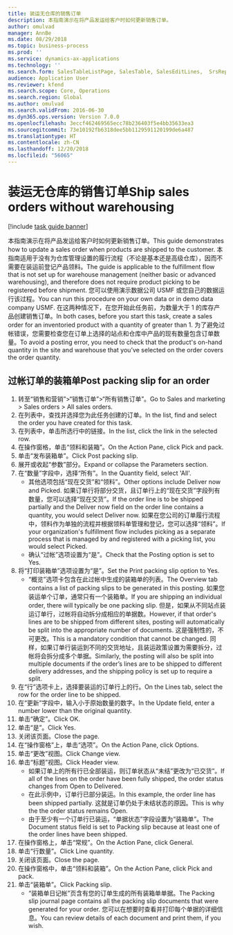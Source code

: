```yaml
---
title: 装运无仓库的销售订单
description: 本指南演示在将产品发运给客户时如何更新销售订单。
author: omulvad
manager: AnnBe
ms.date: 08/29/2018
ms.topic: business-process
ms.prod: ''
ms.service: dynamics-ax-applications
ms.technology: ''
ms.search.form: SalesTableListPage, SalesTable, SalesEditLines,  SrsReportViewerForm, SalesTableLineQuantity, CustPackingSlipJournal
audience: Application User
ms.reviewer: kfend
ms.search.scope: Core, Operations
ms.search.region: Global
ms.author: omulvad
ms.search.validFrom: 2016-06-30
ms.dyn365.ops.version: Version 7.0.0
ms.openlocfilehash: 3eccf462469565ecc78b236403f5e4bb35633ea3
ms.sourcegitcommit: 73e10192fb6318dee5bb1129591120199de6a487
ms.translationtype: HT
ms.contentlocale: zh-CN
ms.lasthandoff: 12/20/2018
ms.locfileid: "56065"
---
```

# <a name="ship-sales-orders-without-warehousing"></a><span data-ttu-id="6c6de-103">装运无仓库的销售订单</span><span class="sxs-lookup"><span data-stu-id="6c6de-103">Ship sales orders without warehousing</span></span>

[!include [task guide banner](../../includes/task-guide-banner.md)]

<span data-ttu-id="6c6de-104">本指南演示在将产品发运给客户时如何更新销售订单。</span><span class="sxs-lookup"><span data-stu-id="6c6de-104">This guide demonstrates how to update a sales order when products are shipped to the customer.</span></span> <span data-ttu-id="6c6de-105">本指南适用于没有为仓库管理设置的履行流程（不论是基本还是高级仓库），因而不需要在装运前登记产品领料。</span><span class="sxs-lookup"><span data-stu-id="6c6de-105">The guide is applicable to the fulfillment flow that is not set up for warehouse management (neither basic or advanced warehousing), and therefore does not require product picking to be registered before shipment.</span></span> <span data-ttu-id="6c6de-106">您可以使用演示数据公司 USMF 或您自己的数据运行该过程。</span><span class="sxs-lookup"><span data-stu-id="6c6de-106">You can run this procedure on your own data or in demo data company USMF.</span></span> <span data-ttu-id="6c6de-107">在这两种情况下，在您开始此任务前，为数量大于 1 的库存产品创建销售订单。</span><span class="sxs-lookup"><span data-stu-id="6c6de-107">In both cases, before you start this task, create a sales order for an inventoried product with a quantity of greater than 1.</span></span> <span data-ttu-id="6c6de-108">为了避免过帐错误，您需要检查您在订单上选择的站点和仓库中产品的现有数量包含订单数量。</span><span class="sxs-lookup"><span data-stu-id="6c6de-108">To avoid a posting error, you need to check that the product's on-hand quantity in the site and warehouse that you’ve selected on the order covers the order quantity.</span></span>


## <a name="post-packing-slip-for-an-order"></a><span data-ttu-id="6c6de-109">过帐订单的装箱单</span><span class="sxs-lookup"><span data-stu-id="6c6de-109">Post packing slip for an order</span></span>
1. <span data-ttu-id="6c6de-110">转至“销售和营销”>“销售订单”>“所有销售订单”。</span><span class="sxs-lookup"><span data-stu-id="6c6de-110">Go to Sales and marketing > Sales orders > All sales orders.</span></span>
2. <span data-ttu-id="6c6de-111">在列表中，查找并选择您为此任务创建的订单。</span><span class="sxs-lookup"><span data-stu-id="6c6de-111">In the list, find and select the order you have created for this task.</span></span>
3. <span data-ttu-id="6c6de-112">在列表中，单击所选行中的链接。</span><span class="sxs-lookup"><span data-stu-id="6c6de-112">In the list, click the link in the selected row.</span></span>
4. <span data-ttu-id="6c6de-113">在操作窗格，单击“领料和装箱”。</span><span class="sxs-lookup"><span data-stu-id="6c6de-113">On the Action Pane, click Pick and pack.</span></span>
5. <span data-ttu-id="6c6de-114">单击“发布装箱单”。</span><span class="sxs-lookup"><span data-stu-id="6c6de-114">Click Post packing slip.</span></span>
6. <span data-ttu-id="6c6de-115">展开或收起“参数”部分。</span><span class="sxs-lookup"><span data-stu-id="6c6de-115">Expand or collapse the Parameters section.</span></span>
7. <span data-ttu-id="6c6de-116">在“数量”字段中，选择“所有”。</span><span class="sxs-lookup"><span data-stu-id="6c6de-116">In the Quantity field, select 'All'.</span></span>
    * <span data-ttu-id="6c6de-117">其他选项包括“现在交货”和“领料”。</span><span class="sxs-lookup"><span data-stu-id="6c6de-117">Other options include Deliver now and Picked.</span></span> <span data-ttu-id="6c6de-118">如果订单行将部分交货，且订单行上的“现在交货”字段列有数量，您可以选择“现在交货”。</span><span class="sxs-lookup"><span data-stu-id="6c6de-118">If the order line is to be shipped partially and the Deliver now field on the order line contains a quantity, you would select Deliver now.</span></span> <span data-ttu-id="6c6de-119">如果在您公司的订单履行流程中，领料作为单独的流程并根据领料单管理和登记，您可以选择“领料”。</span><span class="sxs-lookup"><span data-stu-id="6c6de-119">If your organization's fulfillment flow includes picking as a separate process that is managed by and registered with a picking list, you would select Picked.</span></span>  
    * <span data-ttu-id="6c6de-120">确认“过帐”选项设置为“是”。</span><span class="sxs-lookup"><span data-stu-id="6c6de-120">Check that the Posting option is set to Yes.</span></span>  
8. <span data-ttu-id="6c6de-121">将“打印装箱单”选项设置为“是”。</span><span class="sxs-lookup"><span data-stu-id="6c6de-121">Set the Print packing slip option to Yes.</span></span>
    * <span data-ttu-id="6c6de-122">“概览”选项卡包含在此过帐中生成的装箱单的列表。</span><span class="sxs-lookup"><span data-stu-id="6c6de-122">The Overview tab contains a list of packing slips to be generated in this posting.</span></span> <span data-ttu-id="6c6de-123">如果您装运单个订单，通常只有一个装箱单。</span><span class="sxs-lookup"><span data-stu-id="6c6de-123">If you are shipping an individual order, there will typically be one packing slip.</span></span> <span data-ttu-id="6c6de-124">但是，如果从不同站点装运订单行，过帐将自动拆分成相应的单据数。</span><span class="sxs-lookup"><span data-stu-id="6c6de-124">However, if that order's lines are to be shipped from different sites, posting will automatically be split into the appropriate number of documents.</span></span> <span data-ttu-id="6c6de-125">这是强制性的，不可更改。</span><span class="sxs-lookup"><span data-stu-id="6c6de-125">This is a mandatory condition that cannot be changed.</span></span> <span data-ttu-id="6c6de-126">同样，如果订单行装运到不同的交货地址，且装运政策设置为需要拆分，过帐将会拆分成多个单据。</span><span class="sxs-lookup"><span data-stu-id="6c6de-126">Similarly, the posting will also be split into multiple documents if the order’s lines are to be shipped to different delivery addresses, and the shipping policy is set up to require a split.</span></span>  
9. <span data-ttu-id="6c6de-127">在“行”选项卡上，选择要装运的订单行上的行。</span><span class="sxs-lookup"><span data-stu-id="6c6de-127">On the Lines tab, select the row for the order line to be shipped.</span></span>
10. <span data-ttu-id="6c6de-128">在“更新”字段中，输入小于原始数量的数字。</span><span class="sxs-lookup"><span data-stu-id="6c6de-128">In the Update field, enter a number lower than the original quantity.</span></span>
11. <span data-ttu-id="6c6de-129">单击“确定”。</span><span class="sxs-lookup"><span data-stu-id="6c6de-129">Click OK.</span></span>
12. <span data-ttu-id="6c6de-130">单击“是”。</span><span class="sxs-lookup"><span data-stu-id="6c6de-130">Click Yes.</span></span>
13. <span data-ttu-id="6c6de-131">关闭该页面。</span><span class="sxs-lookup"><span data-stu-id="6c6de-131">Close the page.</span></span>
14. <span data-ttu-id="6c6de-132">在“操作窗格”上，单击“选项”。</span><span class="sxs-lookup"><span data-stu-id="6c6de-132">On the Action Pane, click Options.</span></span>
15. <span data-ttu-id="6c6de-133">单击“更改”视图。</span><span class="sxs-lookup"><span data-stu-id="6c6de-133">Click Change view.</span></span>
16. <span data-ttu-id="6c6de-134">单击“标题”视图。</span><span class="sxs-lookup"><span data-stu-id="6c6de-134">Click Header view.</span></span>
    * <span data-ttu-id="6c6de-135">如果订单上的所有行已全部装运，则订单状态从“未结”更改为“已交货”。</span><span class="sxs-lookup"><span data-stu-id="6c6de-135">If all of the lines on the order have been fully shipped, the order status changes from Open to Delivered.</span></span>  
    * <span data-ttu-id="6c6de-136">在此示例中，订单行已部分装运。</span><span class="sxs-lookup"><span data-stu-id="6c6de-136">In this example, the order line has been shipped partially.</span></span> <span data-ttu-id="6c6de-137">这就是订单仍处于未结状态的原因。</span><span class="sxs-lookup"><span data-stu-id="6c6de-137">This is why the the order status remains Open.</span></span>     
    * <span data-ttu-id="6c6de-138">由于至少有一个订单行已装运，“单据状态”字段设置为“装箱单”。</span><span class="sxs-lookup"><span data-stu-id="6c6de-138">The Document status field is set to Packing slip because at least one of the order lines have been shipped.</span></span>  
17. <span data-ttu-id="6c6de-139">在操作窗格上，单击“常规”。</span><span class="sxs-lookup"><span data-stu-id="6c6de-139">On the Action Pane, click General.</span></span>
18. <span data-ttu-id="6c6de-140">单击“行数量”。</span><span class="sxs-lookup"><span data-stu-id="6c6de-140">Click Line quantity.</span></span>
19. <span data-ttu-id="6c6de-141">关闭该页面。</span><span class="sxs-lookup"><span data-stu-id="6c6de-141">Close the page.</span></span>
20. <span data-ttu-id="6c6de-142">在操作窗格中，单击“领料和装箱”。</span><span class="sxs-lookup"><span data-stu-id="6c6de-142">On the Action Pane, click Pick and pack.</span></span>
21. <span data-ttu-id="6c6de-143">单击“装箱单”。</span><span class="sxs-lookup"><span data-stu-id="6c6de-143">Click Packing slip.</span></span>
    * <span data-ttu-id="6c6de-144">“装箱单日记帐”页含有您的订单生成的所有装箱单单据。</span><span class="sxs-lookup"><span data-stu-id="6c6de-144">The Packing slip journal page contains all the packing slip documents that were generated for your order.</span></span> <span data-ttu-id="6c6de-145">您可以在想要时查看并打印每个单据的详细信息。</span><span class="sxs-lookup"><span data-stu-id="6c6de-145">You can review details of each document and print them, if you wish.</span></span>  

